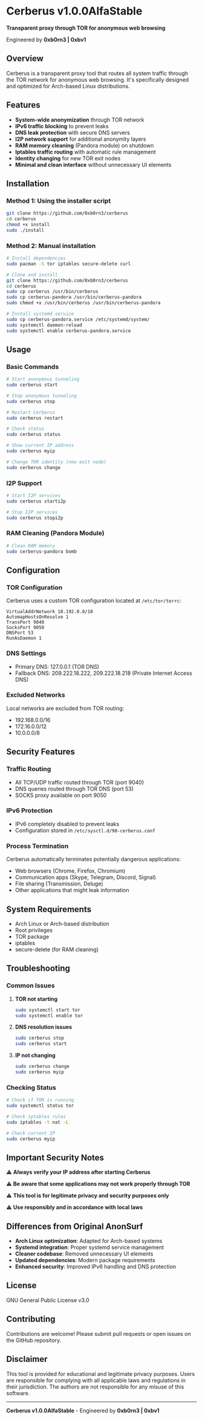 # Cerberus v1.0.0AlfaStable

**Transparent proxy through TOR for anonymous web browsing**

Engineered by **0xb0rn3 | 0xbv1**  

## Overview

Cerberus is a transparent proxy tool that routes all system traffic through the TOR network for anonymous web browsing. It's specifically designed and optimized for Arch-based Linux distributions.

## Features

- **System-wide anonymization** through TOR network
- **IPv6 traffic blocking** to prevent leaks
- **DNS leak protection** with secure DNS servers
- **I2P network support** for additional anonymity layers
- **RAM memory cleaning** (Pandora module) on shutdown
- **Iptables traffic routing** with automatic rule management
- **Identity changing** for new TOR exit nodes
- **Minimal and clean interface** without unnecessary UI elements

## Installation

### Method 1: Using the installer script
```bash
git clone https://github.com/0xb0rn3/cerberus
cd cerberus
chmod +x install
sudo ./install
```

### Method 2: Manual installation
```bash
# Install dependencies
sudo pacman -S tor iptables secure-delete curl

# Clone and install
git clone https://github.com/0xb0rn3/cerberus
cd cerberus
sudo cp cerberus /usr/bin/cerberus
sudo cp cerberus-pandora /usr/bin/cerberus-pandora
sudo chmod +x /usr/bin/cerberus /usr/bin/cerberus-pandora

# Install systemd service
sudo cp cerberus-pandora.service /etc/systemd/system/
sudo systemctl daemon-reload
sudo systemctl enable cerberus-pandora.service
```

## Usage

### Basic Commands

```bash
# Start anonymous tunneling
sudo cerberus start

# Stop anonymous tunneling
sudo cerberus stop

# Restart Cerberus
sudo cerberus restart

# Check status
sudo cerberus status

# Show current IP address
sudo cerberus myip

# Change TOR identity (new exit node)
sudo cerberus change
```

### I2P Support

```bash
# Start I2P services
sudo cerberus starti2p

# Stop I2P services
sudo cerberus stopi2p
```

### RAM Cleaning (Pandora Module)

```bash
# Clean RAM memory
sudo cerberus-pandora bomb
```

## Configuration

### TOR Configuration
Cerberus uses a custom TOR configuration located at `/etc/tor/torrc`:

```
VirtualAddrNetwork 10.192.0.0/10
AutomapHostsOnResolve 1
TransPort 9040
SocksPort 9050
DNSPort 53
RunAsDaemon 1
```

### DNS Settings
- Primary DNS: 127.0.0.1 (TOR DNS)
- Fallback DNS: 209.222.18.222, 209.222.18.218 (Private Internet Access DNS)

### Excluded Networks
Local networks are excluded from TOR routing:
- 192.168.0.0/16
- 172.16.0.0/12
- 10.0.0.0/8

## Security Features

### Traffic Routing
- All TCP/UDP traffic routed through TOR (port 9040)
- DNS queries routed through TOR DNS (port 53)
- SOCKS proxy available on port 9050

### IPv6 Protection
- IPv6 completely disabled to prevent leaks
- Configuration stored in `/etc/sysctl.d/98-cerberus.conf`

### Process Termination
Cerberus automatically terminates potentially dangerous applications:
- Web browsers (Chrome, Firefox, Chromium)
- Communication apps (Skype, Telegram, Discord, Signal)
- File sharing (Transmission, Deluge)
- Other applications that might leak information

## System Requirements

- Arch Linux or Arch-based distribution
- Root privileges
- TOR package
- iptables
- secure-delete (for RAM cleaning)

## Troubleshooting

### Common Issues

1. **TOR not starting**
   ```bash
   sudo systemctl start tor
   sudo systemctl enable tor
   ```

2. **DNS resolution issues**
   ```bash
   sudo cerberus stop
   sudo cerberus start
   ```

3. **IP not changing**
   ```bash
   sudo cerberus change
   sudo cerberus myip
   ```

### Checking Status
```bash
# Check if TOR is running
sudo systemctl status tor

# Check iptables rules
sudo iptables -t nat -L

# Check current IP
sudo cerberus myip
```

## Important Security Notes

⚠️ **Always verify your IP address after starting Cerberus**

⚠️ **Be aware that some applications may not work properly through TOR**

⚠️ **This tool is for legitimate privacy and security purposes only**

⚠️ **Use responsibly and in accordance with local laws**

## Differences from Original AnonSurf

- **Arch Linux optimization**: Adapted for Arch-based systems
- **Systemd integration**: Proper systemd service management
- **Cleaner codebase**: Removed unnecessary UI elements
- **Updated dependencies**: Modern package requirements
- **Enhanced security**: Improved IPv6 handling and DNS protection

## License

GNU General Public License v3.0

## Contributing

Contributions are welcome! Please submit pull requests or open issues on the GitHub repository.

## Disclaimer

This tool is provided for educational and legitimate privacy purposes. Users are responsible for complying with all applicable laws and regulations in their jurisdiction. The authors are not responsible for any misuse of this software.

---

**Cerberus v1.0.0AlfaStable** - Engineered by **0xb0rn3 | 0xbv1**
